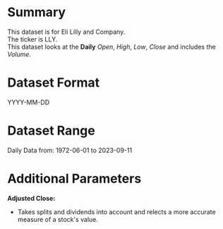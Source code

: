 # Summary

This dataset is for Eli Lilly and Company.      
The ticker is LLY.    
This dataset looks at the **Daily** _Open_, _High_, _Low_, _Close_ and includes the _Volume_.    


# Dataset Format  

YYYY-MM-DD    

# Dataset Range  

Daily Data from: 1972-06-01 to 2023-09-11  

# Additional Parameters  

**Adjusted Close:**  

* Takes splits and dividends into account and relects a more accurate measure of a stock's value.

















